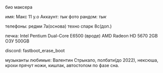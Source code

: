 био максера 

имя: Макс
11 y.o
Аккаунт: *тык* 
фото рандом: *тык*

телефоны: редми 7а(основа) техно спарк 8с(доп.)

печка:
Intel Pentium Dual-Core E6500 (вроде)
AMD Radeon HD 5670
2GB ОЗУ
500GB 

discord: fastboot_erase_boot

музыканты любимые: Валентин Стрыкало, полбати(до 2022), нексюша, крохи прячут ножи, кишлак, автостопом по фазе сна.


